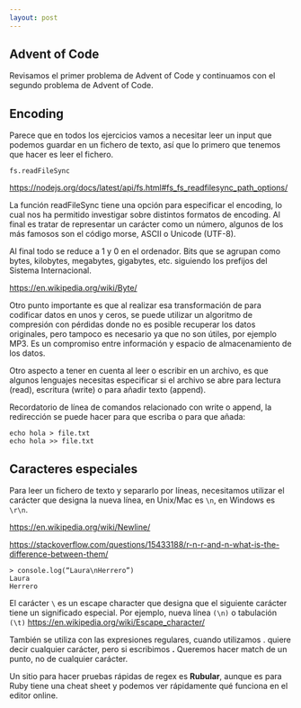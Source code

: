 ```yaml
---
layout: post
---
```


## Advent of Code
Revisamos el primer problema de Advent of Code y continuamos con el segundo problema de Advent of Code.

## Encoding
Parece que en todos los ejercicios vamos a necesitar leer un input que podemos guardar en un fichero de texto, así que lo primero que tenemos que hacer es leer el fichero.

`fs.readFileSync`

<https://nodejs.org/docs/latest/api/fs.html#fs_fs_readfilesync_path_options/>

La función readFileSync tiene una opción para especificar el encoding, lo cual nos ha permitido investigar sobre distintos formatos de encoding. Al final es tratar de representar un carácter como un número, algunos de los más famosos son el código morse, ASCII o Unicode (UTF-8).

Al final todo se reduce a 1 y 0 en el ordenador. Bits que se agrupan como bytes, kilobytes, megabytes, gigabytes, etc. siguiendo los prefijos del Sistema Internacional.

<https://en.wikipedia.org/wiki/Byte/>

Otro punto importante es que al realizar esa transformación de para codificar datos en unos y ceros, se puede utilizar un algoritmo de compresión con pérdidas donde no es posible recuperar los datos originales, pero tampoco es necesario ya que no son útiles, por ejemplo MP3. Es un compromiso entre información y espacio de almacenamiento de los datos.

Otro aspecto a tener en cuenta al leer o escribir en un archivo, es que algunos lenguajes necesitas especificar si el archivo se abre para lectura (read), escritura (write) o para añadir texto (append).

Recordatorio de línea de comandos relacionado con write o append, la redirección se puede hacer para que escriba o para que añada:
```
echo hola > file.txt
echo hola >> file.txt 
```

## Caracteres especiales
Para leer un fichero de texto y separarlo por líneas, necesitamos utilizar el carácter que designa la nueva línea, en Unix/Mac es `\n`, en Windows es `\r\n`.

<https://en.wikipedia.org/wiki/Newline/>

<https://stackoverflow.com/questions/15433188/r-n-r-and-n-what-is-the-difference-between-them/>
```
> console.log(“Laura\nHerrero”)
Laura
Herrero
```

El carácter `\` es un escape character que designa que el siguiente carácter tiene un significado especial. Por ejemplo, nueva línea `(\n)` o tabulación `(\t)` <https://en.wikipedia.org/wiki/Escape_character/>
 
También se utiliza con las expresiones regulares, cuando utilizamos . quiere decir cualquier carácter, pero si escribimos **\.** Queremos hacer match de un punto, no de cualquier carácter.

Un sitio para hacer pruebas rápidas de regex es **Rubular**, aunque es para Ruby tiene una cheat sheet y podemos ver rápidamente qué funciona en el editor online.
